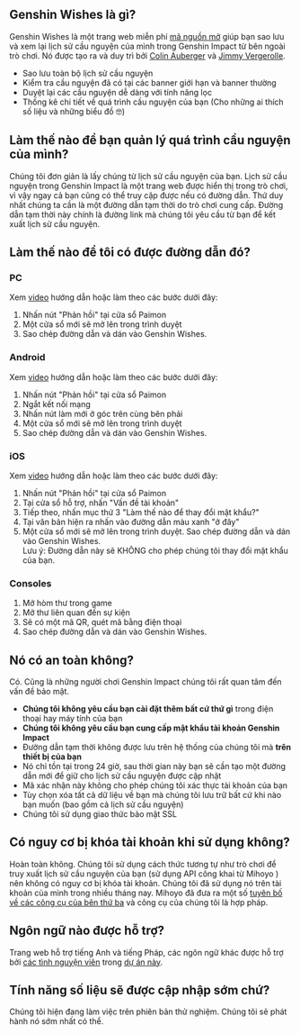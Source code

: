 ## Genshin Wishes là gì?
Genshin Wishes là một trang web miễn phí [mã nguồn mở](https://github.com/genshin-wishes) giúp bạn sao lưu và xem lại lịch sử cầu nguyện của mình trong Genshin Impact từ bên ngoài trò chơi. Nó được tạo ra và duy trì bởi [Colin Auberger](https://www.linkedin.com/in/colin-auberger/) và [Jimmy Vergerolle](https://vergerolle.fr).

- Sao lưu toàn bộ lịch sử cầu nguyện
- Kiểm tra cầu nguyện đã có tại các banner giới hạn và banner thường
- Duyệt lại các cầu nguyện dễ dàng với tính năng lọc
- Thống kê chi tiết về quá trình cầu nguyện của bạn (Cho những ai thích số liệu và những biểu đồ 🤓)

## Làm thế nào để bạn quản lý quá trình cầu nguyện của mình?
Chúng tôi đơn giản là lấy chúng từ lịch sử cầu nguyện của bạn. Lịch sử cầu nguyện trong Genshin Impact là một trang web được hiển thị trong trò chơi, vì vậy ngay cả bạn cũng có thể truy cập được nếu có đường dẫn. Thứ duy nhất chúng ta cần là một đường dẫn tạm thời do trò chơi cung cấp. Đường dẫn tạm thời này chính là đường link mà chúng tôi yêu cầu từ bạn để kết xuất lịch sử cầu nguyện.
## Làm thế nào để tôi có được đường dẫn đó?
### PC
Xem [video](https://www.youtube.com/watch?v=a16X0R_rSZc) hướng dẫn hoặc làm theo các bước dưới đây:
1) Nhấn nút "Phản hồi" tại cửa sổ Paimon
2) Một cửa sổ mới sẽ mở lên trong trình duyệt
3) Sao chép đường dẫn và dán vào Genshin Wishes.

### Android
Xem [video](https://www.youtube.com/watch?v=hok0jCjSrjo) hướng dẫn hoặc làm theo các bước dưới đây:
1) Nhấn nút "Phản hồi" tại cửa sổ Paimon
2) Ngắt kết nối mạng
3) Nhấn nút làm mới ở góc trên cùng bên phải
4) Một cửa sổ mới sẽ mở lên trong trình duyệt
5) Sao chép đường dẫn và dán vào Genshin Wishes.

### iOS
Xem [video](https://www.youtube.com/watch?v=HW8nywx9Tio) hướng dẫn hoặc làm theo các bước dưới đây:
1) Nhấn nút "Phản hồi" tại cửa sổ Paimon
2) Tại cửa sổ hỗ trợ, nhấn "Vấn đề tài khoản"
3) Tiếp theo, nhấn mục thứ 3 "Làm thế nào để thay đổi mật khẩu?"
4) Tại văn bản hiện ra nhấn vào đường dẫn màu xanh "ở đây"
5) Một cửa sổ mới sẽ mở lên trong trình duyệt. Sao chép đường dẫn và dán vào Genshin Wishes.  
   Lưu ý: Đường dẫn này sẽ KHÔNG cho phép chúng tôi thay đổi mật khẩu của bạn.
   
### Consoles
1) Mở hòm thư trong game
2) Mở thư liên quan đến sự kiện
3) Sẽ có một mã QR, quét mã bằng điện thoại
4) Sao chép đường dẫn và dán vào Genshin Wishes.

## Nó có an toàn không?
Có. Cũng là những người chơi Genshin Impact chúng tôi rất quan tâm đến vấn đề bảo mật.
- **Chúng tôi không yêu cầu bạn cài đặt thêm bất cứ thứ gì** trong điện thoại hay máy tính của bạn
- **Chúng tôi không yêu cầu bạn cung cấp mật khẩu tài khoản Genshin Impact**
- Đường dẫn tạm thời không được lưu trên hệ thống của chúng tôi mà **trên thiết bị của bạn**
- Nó chỉ tồn tại trong 24 giờ, sau thời gian này bạn sẽ cần tạo một đường dẫn mới để giữ cho lịch sử cầu nguyện được cập nhật
- Mã xác nhận này không cho phép chúng tôi xác thực tài khoản của bạn
- Tùy chọn xóa tất cả dữ liệu về bạn mà chúng tôi lưu trữ bất cứ khi nào bạn muốn (bao gồm cả lịch sử cầu nguyện)
- Chúng tôi sử dụng giao thức bảo mật SSL

## Có nguy cơ bị khóa tài khoản khi sử dụng không?
Hoàn toàn không. Chúng tôi sử dụng cách thức tương tự như trò chơi để truy xuất lịch sử cầu nguyện của bạn (sử dụng API công khai từ Mihoyo ) nên không có nguy cơ bị khóa tài khoản. Chúng tôi đã sử dụng nó trên tài khoản của mình trong nhiều tháng nay. Mihoyo đã đưa ra một số [tuyên bố về các công cụ của bên thứ ba](https://genshin.mihoyo.com/en/news/detail/5763) và công cụ của chúng tôi là hợp pháp.
## Ngôn ngữ nào được hỗ trợ?
Trang web hỗ trợ tiếng Anh và tiếng Pháp, các ngôn ngữ khác được hỗ trợ bởi [các tình nguyện viên](https://github.com/genshin-wishes/genshin-wishes-i18n/blob/main/CONTRIBUTORS.md) trong [dự án này](https://github.com/genshin-wishes/genshin-wishes-i18n).

## Tính năng số liệu sẽ được cập nhập sớm chứ?
Chúng tôi hiện đang làm việc trên phiên bản thử nghiệm. Chúng tôi sẽ phát hành nó sớm nhất có thể.
